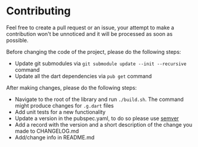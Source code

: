 # Contributing

Feel free to create a pull request or an issue, your attempt to make a contribution won't be unnoticed 
and it will be processed as soon as possible.

Before changing the code of the project, please do the following steps:

- Update git submodules via `git submodule update --init --recursive` command
- Update all the dart dependencies via `pub get` command

After making changes, please do the following steps:
- Navigate to the root of the library and run `./build.sh`. The command might produce changes for `.g.dart` files
- Add unit tests for a new functionality
- Update a version in the pubspec.yaml, to do so please use [semver](https://semver.org/)
- Add a record with the version and a short description of the change you made to CHANGELOG.md
- Add/change info in README.md 
